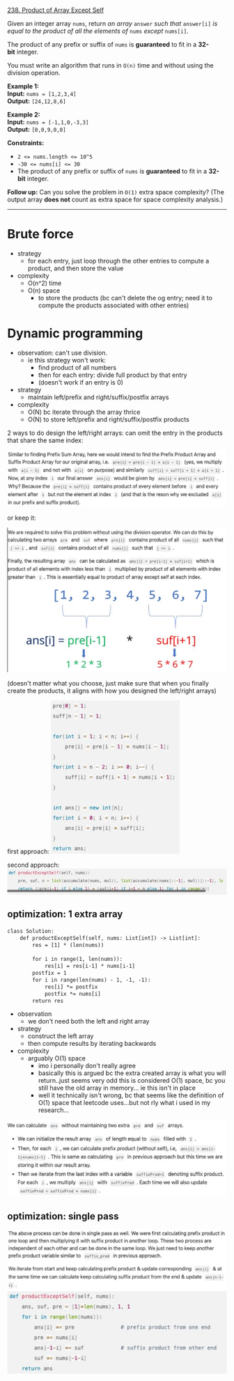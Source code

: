 [238. Product of Array Except Self](https://leetcode.com/problems/product-of-array-except-self/)

Given an integer array `nums`, return _an array_ `answer` _such that_ `answer[i]` _is equal to the product of all the elements of_ `nums` _except_ `nums[i]`.

The product of any prefix or suffix of `nums` is **guaranteed** to fit in a **32-bit** integer.

You must write an algorithm that runs in `O(n)` time and without using the division operation.

**Example 1:**  
**Input:** `nums = [1,2,3,4]`  
**Output:** `[24,12,8,6]`  

**Example 2:**  
**Input:** `nums = [-1,1,0,-3,3]`  
**Output:** `[0,0,9,0,0]`  

**Constraints:**
- `2 <= nums.length <= 10^5`
- `-30 <= nums[i] <= 30`
- The product of any prefix or suffix of `nums` is **guaranteed** to fit in a **32-bit** integer.

**Follow up:** Can you solve the problem in `O(1)` extra space complexity? (The output array **does not** count as extra space for space complexity analysis.)

---
# Brute force
- strategy
	- for each entry, just loop through the other entries to compute a product, and then store the value
- complexity
	- O(n^2) time
	- O(n) space
		- to store the products (bc can't delete the og entry; need it to compute the products associated with other entries)




# Dynamic programming

- observation: can't use division.
	- ie this strategy won't work:
		- find product of all numbers
		- then for each entry: divide full product by that entry
		- (doesn't work if an entry is 0)
- strategy
	- maintain left/prefix and right/suffix/postfix arrays
- complexity
	- O(N) bc iterate through the array thrice
	- O(N) to store left/prefix and right/suffix/postfix products


2 ways to do design the left/right arrays: can omit the entry in the products that share the same index:

 ![](../!assets/attachments/Pasted%20image%2020240224094658.png)

or keep it:

![](../!assets/attachments/Pasted%20image%2020240224105533.png)

(doesn't matter what you choose, just make sure that when you finally create the products, it aligns with how you designed the left/right arrays)


first approach:
![](../!assets/attachments/Pasted%20image%2020240224110541.png)


second approach:
![](../!assets/attachments/Pasted%20image%2020240224105457.png)




## optimization: 1 extra array
```
class Solution:
    def productExceptSelf(self, nums: List[int]) -> List[int]:
        res = [1] * (len(nums))

        for i in range(1, len(nums)):
            res[i] = res[i-1] * nums[i-1]
        postfix = 1
        for i in range(len(nums) - 1, -1, -1):
            res[i] *= postfix
            postfix *= nums[i]
        return res
```
- observation
	- we don't need both the left and right array
- strategy
	- construct the left array
	- then compute results by iterating backwards
- complexity
	- arguably O(1) space
		- imo i personally don't really agree
		- basically this is argued bc the extra created array is what you will return..just seems very odd this is considered O(1) space, bc you still have the old array in memory... ie this isn't in place
		- well it technically isn't wrong, bc that seems like the definition of O(1) space that leetcode uses...but not rly what i used in my research...

![](../!assets/attachments/Pasted%20image%2020240224111123.png)





## optimization: single pass

![](../!assets/attachments/Pasted%20image%2020240224111237.png)
![](../!assets/attachments/Pasted%20image%2020240224111246.png)





